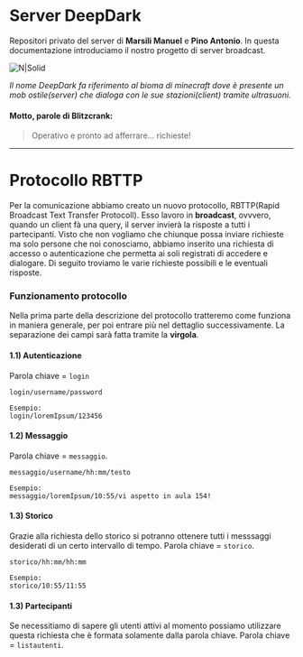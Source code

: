 # Server DeepDark
Repositori privato del server di **Marsili Manuel** e **Pino Antonio**. In questa documentazione introduciamo il nostro progetto di server broadcast.

![N|Solid](https://staticg.sportskeeda.com/editor/2022/05/7404c-16538050507160-1920.jpg?w= "foto bioma Deep Dark")

_Il nome DeepDark fa riferimento al bioma di minecraft dove è presente un mob ostile(server) che dialoga con le sue stazioni(client) tramite ultrasuoni._

#### Motto, parole di Blitzcrank:
> Operativo e pronto ad afferrare... richieste!
---

# Protocollo RBTTP
Per la comunicazione abbiamo creato un nuovo protocollo, RBTTP(Rapid Broadcast Text Transfer Protocoll). Esso lavoro in **broadcast**, ovvvero, quando un client fà una query, il server invierà la risposte a tutti i partecipanti. Visto che non vogliamo che chiunque possa inviare richieste ma solo persone che noi conosciamo, abbiamo inserito una richiesta di accesso o autenticazione che permetta ai soli registrati di accedere e dialogare. Di seguito troviamo le varie richieste possibili e le eventuali risposte.
### Funzionamento protocollo
Nella prima parte della descrizione del protocollo tratteremo come funziona in maniera generale, per poi entrare più nel dettaglio successivamente. La separazione dei campi sarà fatta tramite la **virgola**.

#### 1.1) Autenticazione
Parola chiave = ``login``
```
login/username/password

Esempio:
login/loremIpsum/123456
```
#### 1.2) Messaggio
Parola chiave = ``messaggio``.
```
messaggio/username/hh:mm/testo

Esempio:
messaggio/loremIpsum/10:55/vi aspetto in aula 154!
```
#### 1.3) Storico
Grazie alla richiesta dello storico si potranno ottenere tutti i messsaggi desiderati di un certo intervallo di tempo.
Parola chiave = ``storico``.
```
storico/hh:mm/hh:mm

Esempio:
storico/10:55/11:55
```
#### 1.3) Partecipanti
Se necessitiamo di sapere gli utenti attivi al momento possiamo utilizzare questa richiesta che è formata solamente dalla parola chiave.
Parola chiave = ``listautenti``.
